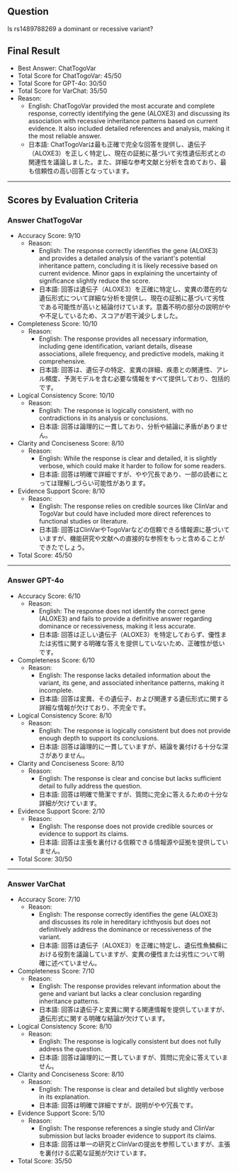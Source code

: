 ## Question

Is rs1489788269 a dominant or recessive variant?

## Final Result

- Best Answer: ChatTogoVar
- Total Score for ChatTogoVar: 45/50
- Total Score for GPT-4o: 30/50
- Total Score for VarChat: 35/50
- Reason:
  - English: ChatTogoVar provided the most accurate and complete response, correctly identifying the gene (ALOXE3) and discussing its association with recessive inheritance patterns based on current evidence. It also included detailed references and analysis, making it the most reliable answer.
  - 日本語: ChatTogoVarは最も正確で完全な回答を提供し、遺伝子（ALOXE3）を正しく特定し、現在の証拠に基づいて劣性遺伝形式との関連性を議論しました。また、詳細な参考文献と分析を含めており、最も信頼性の高い回答となっています。

---

## Scores by Evaluation Criteria

### Answer ChatTogoVar
- Accuracy Score: 9/10
  - Reason: 
    - English: The response correctly identifies the gene (ALOXE3) and provides a detailed analysis of the variant's potential inheritance pattern, concluding it is likely recessive based on current evidence. Minor gaps in explaining the uncertainty of significance slightly reduce the score.
    - 日本語: 回答は遺伝子（ALOXE3）を正確に特定し、変異の潜在的な遺伝形式について詳細な分析を提供し、現在の証拠に基づいて劣性である可能性が高いと結論付けています。意義不明の部分の説明がやや不足しているため、スコアが若干減少しました。
- Completeness Score: 10/10
  - Reason: 
    - English: The response provides all necessary information, including gene identification, variant details, disease associations, allele frequency, and predictive models, making it comprehensive.
    - 日本語: 回答は、遺伝子の特定、変異の詳細、疾患との関連性、アレル頻度、予測モデルを含む必要な情報をすべて提供しており、包括的です。
- Logical Consistency Score: 10/10
  - Reason: 
    - English: The response is logically consistent, with no contradictions in its analysis or conclusions.
    - 日本語: 回答は論理的に一貫しており、分析や結論に矛盾がありません。
- Clarity and Conciseness Score: 8/10
  - Reason: 
    - English: While the response is clear and detailed, it is slightly verbose, which could make it harder to follow for some readers.
    - 日本語: 回答は明確で詳細ですが、やや冗長であり、一部の読者にとっては理解しづらい可能性があります。
- Evidence Support Score: 8/10
  - Reason: 
    - English: The response relies on credible sources like ClinVar and TogoVar but could have included more direct references to functional studies or literature.
    - 日本語: 回答はClinVarやTogoVarなどの信頼できる情報源に基づいていますが、機能研究や文献への直接的な参照をもっと含めることができたでしょう。
- Total Score: 45/50

---

### Answer GPT-4o
- Accuracy Score: 6/10
  - Reason: 
    - English: The response does not identify the correct gene (ALOXE3) and fails to provide a definitive answer regarding dominance or recessiveness, making it less accurate.
    - 日本語: 回答は正しい遺伝子（ALOXE3）を特定しておらず、優性または劣性に関する明確な答えを提供していないため、正確性が低いです。
- Completeness Score: 6/10
  - Reason: 
    - English: The response lacks detailed information about the variant, its gene, and associated inheritance patterns, making it incomplete.
    - 日本語: 回答は変異、その遺伝子、および関連する遺伝形式に関する詳細な情報が欠けており、不完全です。
- Logical Consistency Score: 8/10
  - Reason: 
    - English: The response is logically consistent but does not provide enough depth to support its conclusions.
    - 日本語: 回答は論理的に一貫していますが、結論を裏付ける十分な深さがありません。
- Clarity and Conciseness Score: 8/10
  - Reason: 
    - English: The response is clear and concise but lacks sufficient detail to fully address the question.
    - 日本語: 回答は明確で簡潔ですが、質問に完全に答えるための十分な詳細が欠けています。
- Evidence Support Score: 2/10
  - Reason: 
    - English: The response does not provide credible sources or evidence to support its claims.
    - 日本語: 回答は主張を裏付ける信頼できる情報源や証拠を提供していません。
- Total Score: 30/50

---

### Answer VarChat
- Accuracy Score: 7/10
  - Reason: 
    - English: The response correctly identifies the gene (ALOXE3) and discusses its role in hereditary ichthyosis but does not definitively address the dominance or recessiveness of the variant.
    - 日本語: 回答は遺伝子（ALOXE3）を正確に特定し、遺伝性魚鱗癬における役割を議論していますが、変異の優性または劣性について明確に述べていません。
- Completeness Score: 7/10
  - Reason: 
    - English: The response provides relevant information about the gene and variant but lacks a clear conclusion regarding inheritance patterns.
    - 日本語: 回答は遺伝子と変異に関する関連情報を提供していますが、遺伝形式に関する明確な結論が欠けています。
- Logical Consistency Score: 8/10
  - Reason: 
    - English: The response is logically consistent but does not fully address the question.
    - 日本語: 回答は論理的に一貫していますが、質問に完全に答えていません。
- Clarity and Conciseness Score: 8/10
  - Reason: 
    - English: The response is clear and detailed but slightly verbose in its explanation.
    - 日本語: 回答は明確で詳細ですが、説明がやや冗長です。
- Evidence Support Score: 5/10
  - Reason: 
    - English: The response references a single study and ClinVar submission but lacks broader evidence to support its claims.
    - 日本語: 回答は単一の研究とClinVarの提出を参照していますが、主張を裏付ける広範な証拠が欠けています。
- Total Score: 35/50